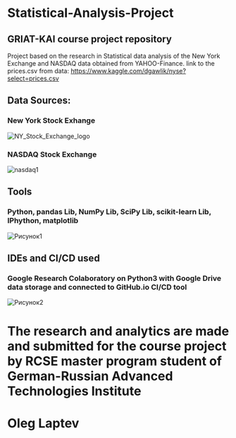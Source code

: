 # Statistical-Analysis-Project
## GRIAT-KAI course project repository

Project based on the research in Statistical data analysis of the New York Exchange and NASDAQ data obtained from YAHOO-Finance.
link to the prices.csv from data: https://www.kaggle.com/dgawlik/nyse?select=prices.csv

## Data Sources:

### New York Stock Exhange
![NY_Stock_Exchange_logo](https://user-images.githubusercontent.com/34554388/84565357-3593a680-ad71-11ea-8694-6737632bd6e8.png)

### NASDAQ Stock Exchange
![nasdaq1](https://user-images.githubusercontent.com/34554388/84565356-33c9e300-ad71-11ea-811a-0db04fe0ffc4.png)

## Tools
### Python, pandas Lib, NumPy Lib, SciPy Lib, scikit-learn Lib, IPhython, matplotlib
![Рисунок1](https://user-images.githubusercontent.com/34554388/84565456-f9147a80-ad71-11ea-93b2-f935e1e263a7.png)

## IDEs and CI/CD used
### Google Research Colaboratory on Python3 with Google Drive data storage and connected to GitHub.io CI/CD tool
![Рисунок2](https://user-images.githubusercontent.com/34554388/84565589-c8811080-ad72-11ea-8e1a-64fd124b9514.png)


# The research and analytics are made and submitted for the course project by RCSE master program student of German-Russian Advanced Technologies Institute
# Oleg Laptev


